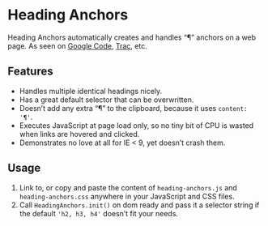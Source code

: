 Heading Anchors
===============

Heading Anchors automatically creates and handles “¶” anchors on a web page. As seen on [Google Code](http://code.google.com/p/zen-coding/), [Trac](http://trac.cyberduck.ch/), etc.


Features
--------
- Handles multiple identical headings nicely.
- Has a great default selector that can be overwritten.
- Doesn’t add any extra “¶” to the clipboard, because it uses `content: '¶'`.
- Executes JavaScript at page load only, so no tiny bit of CPU is wasted when links are hovered and clicked.
- Demonstrates no love at all for IE < 9, yet doesn’t crash them.


Usage
-----
1. Link to, or copy and paste the content of `heading-anchors.js` and `heading-anchors.css` anywhere in your JavaScript and CSS files.
2. Call `HeadingAnchors.init()` on dom ready and pass it a selector string if the default `'h2, h3, h4'` doesn’t fit your needs.
